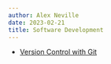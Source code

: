 ```yaml
---
author: Alex Neville
date: 2023-02-21
title: Software Development
---
```


- [Version Control with Git](./vcs/index.md)
